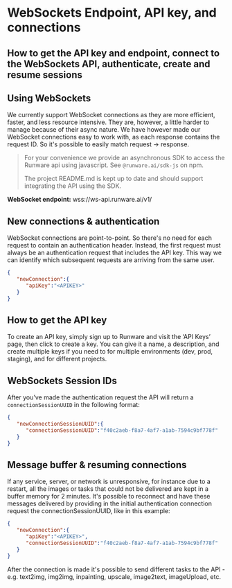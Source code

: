 # WebSockets Endpoint, API key, and connections

## How to get the API key and endpoint, connect to the WebSockets API, authenticate, create and resume sessions

## Using WebSockets

We currently support WebSocket connections as they are more efficient, faster, and less resource intensive. They are, however, a little harder to manage because of their async nature. We have however made our WebSocket connections easy to work with, as each response contains the request ID. So it's possible to easily match request → response.

> For your convenience we provide an asynchronous SDK to access the Runware api using javascript. See `@runware.ai/sdk-js` on npm.
>
> The project README.md is kept up to date and should support integrating the API using the SDK.

**WebSocket endpoint:** wss://ws-api.runware.ai/v1/

## New connections & authentication

WebSocket connections are point-to-point. So there's no need for each request to contain an authentication header. Instead, the first request must always be an authentication request that includes the API key. This way we can identify which subsequent requests are arriving from the same user.

```json
{
   "newConnection":{
      "apiKey":"<APIKEY>"
   }
}
```

## How to get the API key

To create an API key, simply sign up to Runware and visit the ‘API Keys’ page, then click to create a key. You can give it a name, a description, and create multiple keys if you need to for multiple environments (dev, prod, staging), and for different projects.

## WebSockets Session IDs

After you’ve made the authentication request the API will return a `connectionSessionUUID` in the following format:

```json
{
   "newConnectionSessionUUID":{
      "connectionSessionUUID":"f40c2aeb-f8a7-4af7-a1ab-7594c9bf778f"
   }
}
```

## Message buffer & resuming connections

If any service, server, or network is unresponsive, for instance due to a restart, all the images or tasks that could not be delivered are kept in a buffer memory for 2 minutes. It's possible to reconnect and have these messages delivered by providing in the initial authentication connection request the connectionSessionUUID, like in this example:

```json
{
   "newConnection":{
      "apiKey":"<APIKEY>",
      "connectionSessionUUID":"f40c2aeb-f8a7-4af7-a1ab-7594c9bf778f"
   }
}
```

After the connection is made it's possible to send different tasks to the API - e.g. text2img, img2img, inpainting, upscale, image2text, imageUpload, etc.
